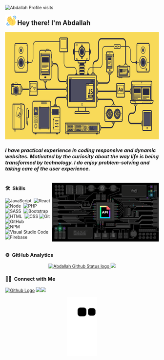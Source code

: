 <p align="left"> <img src="https://komarev.com/ghpvc/?username=AbdallahMarei&style=plastic&label=Profile+visits&color=red"alt="Abdallah Profile visits" /> </p>
<p align="center">
<img alt="Night Coding" src="./assets/wave-hello.gif" width='40' align="left" />
<h2>Hey there! I'm Abdallah</h2>
<img height="350px" width="1000px" src="./assets/js.gif">

### **_I have practical experience in coding responsive and dynamic websites. Motivated by the curiosity about the way life is being transformed by technology. I do enjoy problem-solving and taking care of the user experience._**</br></br>


<img alt="Night Coding" width="350px" src="./assets/api-c99e353f761d318322c853c03ebcf21b.gif" align="right" />

### 🛠 &nbsp;Skills

![JavaScript](https://img.shields.io/badge/-JavaScript-05122A?style=flat&logo=javascript)&nbsp;
![React](https://img.shields.io/badge/-React.js-05122A?style=flat&logo=react)&nbsp;
![Node](https://img.shields.io/badge/-Node.js-05122A?style=flat&logo=node.js)&nbsp;
![PHP](https://img.shields.io/badge/-PHP-05122A?style=flat&logo=php)&nbsp;
![SASS](https://img.shields.io/badge/-SASS-05122A?style=flat&logo=sass)&nbsp;
![Bootstrap](https://img.shields.io/badge/-Bootstrap-05122A?style=flat&logo=bootstrap&logoColor=563D7C)&nbsp;\
![HTML](https://img.shields.io/badge/-HTML-05122A?style=flat&logo=HTML5)&nbsp;
![CSS](https://img.shields.io/badge/-CSS-05122A?style=flat&logo=CSS3&logoColor=1572B6)
![Git](https://img.shields.io/badge/-Git-05122A?style=flat&logo=git)&nbsp;
![GitHub](https://img.shields.io/badge/-GitHub-05122A?style=flat&logo=github)&nbsp;\
![NPM](https://img.shields.io/badge/-NPM-05122A?style=flat&logo=npm)&nbsp;
![Visual Studio Code](https://img.shields.io/badge/-Visual%20Studio%20Code-05122A?style=flat&logo=visual-studio-code&logoColor=007ACC)
![Firebase](https://img.shields.io/badge/-Firebase-05122A?style=flat&logo=firebase)&nbsp;<br><br>


### ⚙️ &nbsp;GitHub Analytics

<p align="center">

<a href="https://github.com/AbdallahMarei">
<img height="165em" src="https://github-readme-stats.vercel.app/api?username=AbdallahMarei&include_all_commits=true&show_icons=true&count_private=true&theme=algolia" alt="Abdallah Github Status logo" />
<img height="165em" src="https://github-readme-stats-eight-theta.vercel.app/api/top-langs/?username=AbdallahMarei&layout=compact&langs_count=8&theme=algolia" />
</a>
</p>

### 🤝🏻 &nbsp;Connect with Me

<p align="center">

<a href="https://github.com/AbdallahMarei"> <img src="https://img.shields.io/github/followers/AbdallahMarei?style=social" alt="Github Logo"></a>
<a href="mailto:abdullahmari@gmail.com"><img src="https://img.shields.io/badge/-abdullahmari@gmail.com-D14836?style=flat&logo=Gmail&logoColor=white" /></a><a href="https://www.linkedin.com/in/abdallah-marei/"><img src="https://img.shields.io/badge/-Abdallah%20Marei-0077B5?style=flat&logo=Linkedin&logoColor=white" /></a>

</p>
</a>
<div align="center"> <img src="https://raw.githubusercontent.com/muhiqsimui/muhiqsimui/output/github-contribution-grid-snake.svg" /></div>
